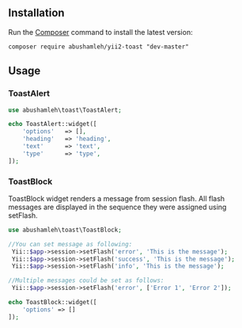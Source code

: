 ## Installation

Run the [Composer](http://getcomposer.org/download/) command to install the latest version:
```
composer require abushamleh/yii2-toast "dev-master"
```

## Usage

### ToastAlert
```php
use abushamleh\toast\ToastAlert;

echo ToastAlert::widget([
    'options'   => [],
    'heading'   => 'heading',
    'text'      => 'text',
    'type'      => 'type',
]);

```

### ToastBlock

ToastBlock widget renders a message from session flash. All flash messages are displayed in the sequence they were assigned using setFlash.
```php
use abushamleh\toast\ToastBlock;

//You can set message as following:
 Yii::$app->session->setFlash('error', 'This is the message');
 Yii::$app->session->setFlash('success', 'This is the message');
 Yii::$app->session->setFlash('info', 'This is the message');

//Multiple messages could be set as follows:
 Yii::$app->session->setFlash('error', ['Error 1', 'Error 2']);

echo ToastBlock::widget([
    'options' => []
]);

```